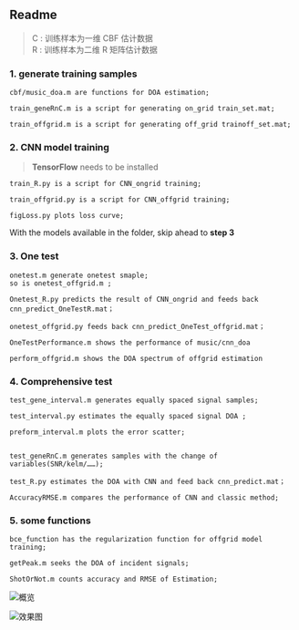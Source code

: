 ## Readme  

> C : 训练样本为一维 CBF 估计数据   
> R : 训练样本为二维 R 矩阵估计数据

### 1. generate training samples 

    cbf/music_doa.m are functions for DOA estimation;

    train_geneRnC.m is a script for generating on_grid train_set.mat;  

    train_offgrid.m is a script for generating off_grid trainoff_set.mat;


### 2. CNN model training
>**TensorFlow** needs to be installed

    train_R.py is a script for CNN_ongrid training;  

    train_offgrid.py is a script for CNN_offgrid training;

    figLoss.py plots loss curve;

With the models available in the folder, skip ahead to  **step 3**
    
    
### 3. One test

    onetest.m generate onetest smaple;
    so is onetest_offgrid.m ;

    Onetest_R.py predicts the result of CNN_ongrid and feeds back cnn_predict_OneTestR.mat；

    onetest_offgrid.py feeds back cnn_predict_OneTest_offgrid.mat；

    OneTestPerformance.m shows the performance of music/cnn_doa

    perform_offgrid.m shows the DOA spectrum of offgrid estimation


### 4. Comprehensive test

    test_gene_interval.m generates equally spaced signal samples;

    test_interval.py estimates the equally spaced signal DOA ;

    preform_interval.m plots the error scatter;


    test_geneRnC.m generates samples with the change of variables(SNR/kelm/……);
    
    test_R.py estimates the DOA with CNN and feed back cnn_predict.mat；

    AccuracyRMSE.m compares the performance of CNN and classic method;


### 5. some functions

    bce_function has the regularization function for offgrid model training;

    getPeak.m seeks the DOA of incident signals;
    
    ShotOrNot.m counts accuracy and RMSE of Estimation;

![概览](https://github.com/wotwoker/Off-grid_signal_DOA_estimation_based_on_CNN/blob/main/pic_output/CNN%E6%A6%82%E8%A7%88.png?raw=true)

![效果图](https://raw.githubusercontent.com/wotwoker/Off-grid_signal_DOA_estimation_based_on_CNN/102f588718a48322ce39349fc41733ef9fac5d2c/pic_output/offgrid2%E4%BF%A1%E5%8F%B7%E5%AE%8C%E7%BE%8E.svg)





